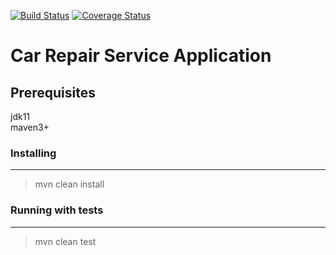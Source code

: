[![Build Status](https://travis-ci.org/brest-java-course-summer-2019/ihnat-misiyuk.svg?branch=master)](https://travis-ci.org/brest-java-course-summer-2019/ihnat-misiyuk)
[![Coverage Status](https://coveralls.io/repos/github/brest-java-course-summer-2019/ihnat-misiyuk/badge.svg?branch=master)](https://coveralls.io/github/brest-java-course-summer-2019/ihnat-misiyuk?branch=master)

#  Car Repair Service Application #
##  Prerequisites ##
jdk11<br/>
maven3+<br/>
###  Installing ###
---
> mvn clean install
###  Running with tests ###
---
> mvn clean test

